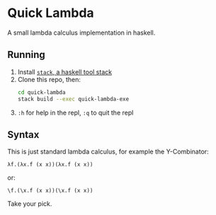 # Quick Lambda

A small lambda calculus implementation in haskell.

## Running
1. Install [`stack`, a haskell tool stack](https://docs.haskellstack.org/en/stable/README/)
2. Clone this repo, then:
   ```bash
   cd quick-lambda
   stack build --exec quick-lambda-exe
   ```
3. `:h` for help in the repl, `:q` to quit the repl

## Syntax
This is just standard lambda calculus, for example the Y-Combinator:
```
λf.(λx.f (x x))(λx.f (x x))
```
or:
```
\f.(\x.f (x x))(\x.f (x x))
```

Take your pick.
